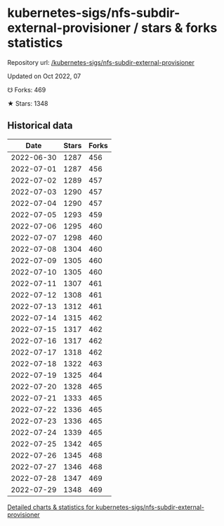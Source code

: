 # kubernetes-sigs/nfs-subdir-external-provisioner / stars & forks statistics

Repository url: [/kubernetes-sigs/nfs-subdir-external-provisioner](https://github.com/kubernetes-sigs/nfs-subdir-external-provisioner)

Updated on Oct 2022, 07

☋ Forks: 469

★ Stars: 1348

## Historical data
| Date | Stars | Forks |
|------|-------|-------|
| 2022-06-30 | 1287 | 456 | 
| 2022-07-01 | 1287 | 456 | 
| 2022-07-02 | 1289 | 457 | 
| 2022-07-03 | 1290 | 457 | 
| 2022-07-04 | 1290 | 457 | 
| 2022-07-05 | 1293 | 459 | 
| 2022-07-06 | 1295 | 460 | 
| 2022-07-07 | 1298 | 460 | 
| 2022-07-08 | 1304 | 460 | 
| 2022-07-09 | 1305 | 460 | 
| 2022-07-10 | 1305 | 460 | 
| 2022-07-11 | 1307 | 461 | 
| 2022-07-12 | 1308 | 461 | 
| 2022-07-13 | 1312 | 461 | 
| 2022-07-14 | 1315 | 462 | 
| 2022-07-15 | 1317 | 462 | 
| 2022-07-16 | 1317 | 462 | 
| 2022-07-17 | 1318 | 462 | 
| 2022-07-18 | 1322 | 463 | 
| 2022-07-19 | 1325 | 464 | 
| 2022-07-20 | 1328 | 465 | 
| 2022-07-21 | 1333 | 465 | 
| 2022-07-22 | 1336 | 465 | 
| 2022-07-23 | 1336 | 465 | 
| 2022-07-24 | 1339 | 465 | 
| 2022-07-25 | 1342 | 465 | 
| 2022-07-26 | 1345 | 468 | 
| 2022-07-27 | 1346 | 468 | 
| 2022-07-28 | 1347 | 469 | 
| 2022-07-29 | 1348 | 469 | 


[Detailed charts & statistics for kubernetes-sigs/nfs-subdir-external-provisioner](https://reviewgithub.com/rep/kubernetes-sigs/nfs-subdir-external-provisioner)
